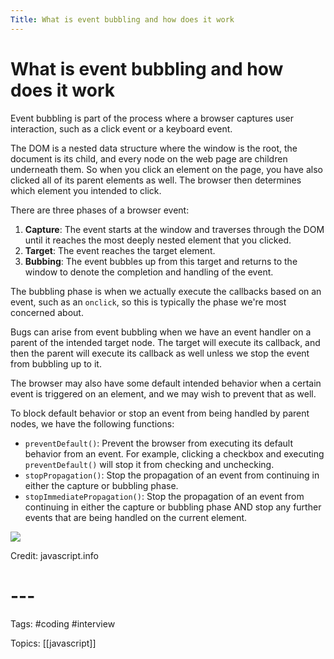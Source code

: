 ```yaml
---
Title: What is event bubbling and how does it work
---
```


# What is event bubbling and how does it work

Event bubbling is part of the process where a browser captures user interaction, such as a click event or a keyboard event.

The DOM is a nested data structure where the window is the root, the document is its child, and every node on the web page are children underneath them. So when you click an element on the page, you have also clicked all of its parent elements as well. The browser then determines which element you intended to click.

There are three phases of a browser event:

1.  **Capture**: The event starts at the window and traverses through the DOM until it reaches the most deeply nested element that you clicked.
2.  **Target**: The event reaches the target element.
3.  **Bubbing**: The event bubbles up from this target and returns to the window to denote the completion and handling of the event.

The bubbling phase is when we actually execute the callbacks based on an event, such as an `onclick`, so this is typically the phase we're most concerned about.

Bugs can arise from event bubbling when we have an event handler on a parent of the intended target node. The target will execute its callback, and then the parent will execute its callback as well unless we stop the event from bubbling up to it.

The browser may also have some default intended behavior when a certain event is triggered on an element, and we may wish to prevent that as well.

To block default behavior or stop an event from being handled by parent nodes, we have the following functions:

-   `preventDefault()`: Prevent the browser from executing its default behavior from an event. For example, clicking a checkbox and executing `preventDefault()` will stop it from checking and unchecking.
-   `stopPropagation()`: Stop the propagation of an event from continuing in either the capture or bubbling phase.
-   `stopImmediatePropagation()`: Stop the propagation of an event from continuing in either the capture or bubbling phase AND stop any further events that are being handled on the current element.

![](https://skilled.dev/images/eventbubbling.png)

Credit: javascript.info

# ---

Tags: #coding #interview

Topics: [[javascript]] 

